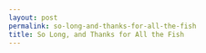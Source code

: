 ```yaml
---
layout: post
permalink: so-long-and-thanks-for-all-the-fish
title: So Long, and Thanks for All the Fish
---
```

